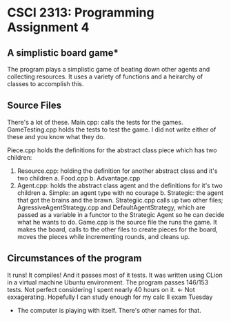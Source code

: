 <h1> CSCI 2313: Programming Assignment 4 </h1>
<h2> A simplistic board game* </h2>

The program plays a simplistic game of beating down other agents and collecting resources. It uses a variety of functions and a heirarchy of classes to accomplish this. 

<h2> Source Files</h2>
There's a lot of these. 
Main.cpp: calls the tests for the games.
GameTesting.cpp holds the tests to test the game.
I did not write either of these and you know what they do.

Piece.cpp holds the definitions for the abstract class piece which has two children:
1. Resource.cpp: holding the definition for another abstract class and it's two children
    a. Food.cpp
    b. Advantage.cpp
2. Agent.cpp: holds the abstract class agent and the definitions for it's two children
    a. Simple: an agent type with no courage
    b. Strategic: the agent that got the brains and the brawn.
Strategiic.cpp calls up two other files; AgressiveAgentStrategy.cpp and DefaultAgentStrategy, which are passed as a variable in 
a functor to the Strategic Agent so he can decide what he wants to do. 
Game.cpp is the source file the runs the game. It makes the board, calls to the other files to create pieces for the board, 
moves the pieces while incrementing rounds, and cleans up.

<h2> Circumstances of the program </h2>
It runs! It compiles! And it passes most of it tests. It was written using CLion in a virtual machine Ubuntu environment. 
The program passes 146/153 tests. Not perfect considering I spent nearly 40 hours on it.  <- Not exxagerating. Hopefully I can study enough for my calc II exam Tuesday



* The computer is playing with itself. There's other names for that.

